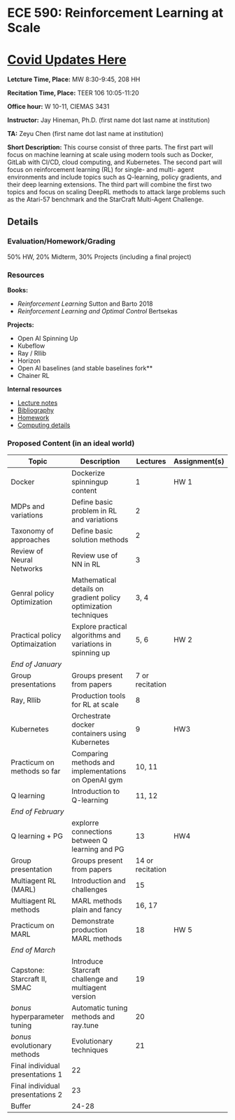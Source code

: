 # ECE 590: Reinforcement Learning at Scale

# [Covid Updates Here](covid.md)

**Letcture Time, Place:** MW 8:30-9:45, 208 HH

**Recitation Time, Place:** TEER 106 10:05-11:20

**Office hour:** W 10-11, CIEMAS 3431

**Instructor:** Jay Hineman, Ph.D. (first name dot last name at institution)

**TA:** Zeyu Chen (first name dot last name at institution)

**Short Description:** This course consist of three parts. The first part will
focus on machine learning at scale using modern tools such as Docker, GitLab
with CI/CD, cloud computing, and Kubernetes. The second part will focus on
reinforcement learning (RL) for single- and multi- agent environments and
include topics such as Q-learning, policy gradients, and their deep learning
extensions. The third part will combine the first two topics and focus on
scaling DeepRL methods to attack large problems such as the Atari-57 benchmark
and the StarCraft Multi-Agent Challenge.

## Details
### Evaluation/Homework/Grading
50% HW, 20% Midterm, 30% Projects (including a final project)

### Resources

**Books:**
 * *Reinforcement Learning* Sutton and Barto 2018
 * *Reinforcement Learning and Optimal Control* Bertsekas
 
**Projects:**
  * Open AI Spinning Up
  * Kubeflow
  * Ray / Rllib
  * Horizon
  * Open AI baselines (and stable baselines fork**
  * Chainer RL
  
**Internal resources**
  * [Lecture notes](notes/)
  * [Bibliography]()
  * [Homework](homework/)
  * [Computing details]()

### Proposed Content (in an ideal world)
| Topic                            | Description                                                     |         Lectures | Assignment(s) |
|----------------------------------|-----------------------------------------------------------------|------------------|---------------|
| Docker                           | Dockerize spinningup content                                    |                1 | HW 1          |
| MDPs and variations              | Define basic problem in RL and variations                       |                2 |               |
| Taxonomy of approaches           | Define basic solution methods                                   |                2 |               |
| Review of Neural Networks        | Review use of NN in RL                                          |                3 |               |
| Genral policy Optimization       | Mathematical details on gradient policy optimization techniques |             3, 4 |               |
| Practical policy Optimaization   | Explore practical algorithms and variations in spinning up      |             5, 6 | HW 2          |
| *End of January*                 |                                                                 |                  |               |
| Group presentations              | Groups present from papers                                      |  7 or recitation |               |
| Ray, Rllib                       | Production tools for RL at scale                                |                8 |               |
| Kubernetes                       | Orchestrate docker containers using Kubernetes                  |                9 | HW3           |
| Practicum on methods so far      | Comparing methods and implementations on OpenAI gym             |           10, 11 |               |
| Q learning                       | Introduction to Q-learning                                      |           11, 12 |               |
| *End of February*                |                                                                 |                  |               |
| Q learning + PG                  | explorre connections between Q learning and PG                  |               13 | HW4           |
| Group presentation               | Groups present from papers                                      | 14 or recitation |               |
| Multiagent RL (MARL)             | Introduction and challenges                                     |               15 |               |
| Multiagent RL methods            | MARL methods plain and fancy                                    |           16, 17 |               |
| Practicum on MARL                | Demonstrate production MARL methods                             |               18 | HW 5          |
| *End of March*                   |                                                                 |                  |               |
| Capstone: Starcraft II, SMAC     | Introduce Starcraft challenge and multiagent version            |               19 |               |
| *bonus* hyperparameter tuning    | Automatic tuning methods and ray.tune                           |               20 |               |
| *bonus* evolutionary methods     | Evolutionary techniques                                         |               21 |               |
| Final individual presentations 1 | 22                                                              |                  |               |
| Final individual presentations 2 | 23                                                              |                  |               |
| Buffer                           | 24-28                                                           |                  |               |
